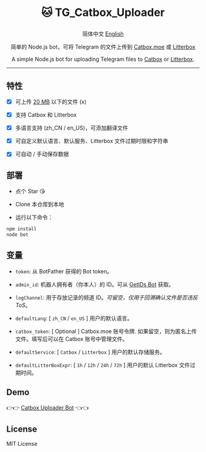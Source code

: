 # <p align="center">🐱 TG_Catbox_Uploader</p>

<p align="center"> 简体中文 <a href="https://github.com/AnotiaWang/TG_Catbox_Uploader/blob/main/README_en.md">English</a></p>

<p align="center">简单的 Node.js bot，可将 Telegram 的文件上传到 <a href="https://catbox.moe">Catbox.moe</a> 或 <a href="https://litterbox.catbox.moe">Litterbox</a></p>

<p align="center">A simple Node.js bot for uploading Telegram files to <a href="https://catbox.moe">Catbox</a> or <a href="https://litterbox.catbox.moe">Litterbox</a>.</p>

-------

## 特性

- [x] 可上传 [20 MB](https://core.telegram.org/bots/api#getfile) 以下的文件 (x)

- [x] 支持 Catbox 和 Litterbox

- [x] 多语言支持 (zh_CN / en_US)，可添加翻译文件

- [x] 可自定义默认语言、默认服务、Litterbox 文件过期时限和字符串

- [x] 可自动 / 手动保存数据

## 部署

- 点个 Star 😘

- Clone 本仓库到本地

- 运行以下命令：

```Bash
npm install
node bot
```

## 变量

- `token`: 从 BotFather 获得的 Bot token。

- `admin_id`: 机器人拥有者（你本人）的 ID。可从 [GetIDs Bot](https://t.me/getidsbot) 获取。

- `logChannel`: 用于存放记录的频道 ID。*可留空，仅用于回溯确认文件是否违反 ToS*。

- `defaultLang`: [ `zh_CN` / `en_US` ] 用户的默认语言。

- `catbox_token`: [ Optional ] Catbox.moe 账号令牌. 如果留空，则为匿名上传文件。填写后可以在 Catbox 账号中管理文件。

- `defaultService`: [ `Catbox` / `Litterbox` ] 用户的默认存储服务。

- `defaultLitterBoxExpr`: [ `1h` / `12h` / `24h` / `72h` ] 用户的默认 Litterbox 文件过期时间。

## Demo

👉👉 [Catbox Uploader Bot](https://t.me/CatboxUploaderBot) 👈👈

## License

MIT License